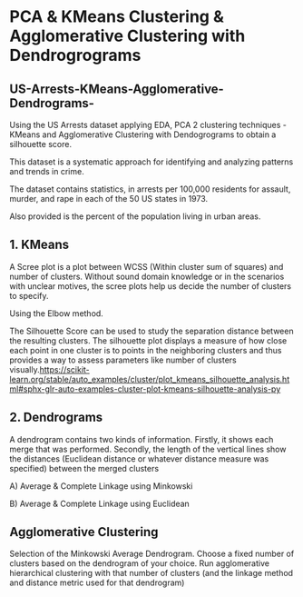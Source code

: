 # PCA & KMeans Clustering & Agglomerative Clustering with Dendrogrograms

## US-Arrests-KMeans-Agglomerative-Dendrograms-
Using the US Arrests dataset applying EDA, PCA 2 clustering techniques - KMeans and Agglomerative Clustering with Dendogrograms to obtain a silhouette score. 

This dataset is a systematic approach for identifying and analyzing patterns and trends in crime.

The dataset contains statistics, in arrests per 100,000 residents for assault, murder, and rape in each of the 50 US states in 1973.

Also provided is the percent of the population living in urban areas.

## 1. KMeans

A Scree plot is a plot between WCSS (Within cluster sum of squares) and number of clusters. Without sound domain knowledge or in the scenarios with unclear motives, the scree plots help us decide the number of clusters to specify.

Using the Elbow method.

The Silhouette Score can be used to study the separation distance between the resulting clusters. The silhouette plot displays a measure of how close each point in one cluster is to points in the neighboring clusters and thus provides a way to assess parameters like number of clusters visually.https://scikit-learn.org/stable/auto_examples/cluster/plot_kmeans_silhouette_analysis.html#sphx-glr-auto-examples-cluster-plot-kmeans-silhouette-analysis-py


## 2. Dendrograms
A dendrogram contains two kinds of information. Firstly, it shows each merge that was performed. Secondly, the length of the vertical lines show the distances (Euclidean distance or whatever distance measure was specified) between the merged clusters

A) Average & Complete Linkage using Minkowski

B) Average & Complete Linkage using Euclidean


## Agglomerative Clustering
Selection of the Minkowski Average Dendrogram. 
Choose a fixed number of clusters based on the dendrogram of your choice. Run agglomerative hierarchical clustering with that number of clusters (and the linkage method and distance metric used for that dendrogram)
